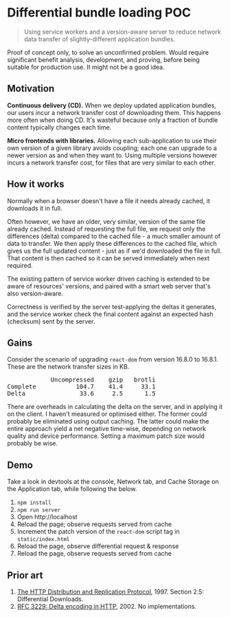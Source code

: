 # Differential bundle loading POC
> Using service workers and a version-aware server to reduce network data transfer of slightly-different application bundles.

Proof of concept only, to solve an unconfirmed problem. Would require significant benefit analysis, development, and proving, before being suitable for production use. It might not be a good idea.


## Motivation
**Continuous delivery (CD).** When we deploy updated application bundles, our users incur a network transfer cost of downloading them. This happens more often when doing CD. It's wasteful because only a fraction of bundle content typically changes each time.

**Micro frontends with libraries.** Allowing each sub-application to use their own version of a given library avoids coupling; each one can upgrade to a newer version as and when they want to. Using multiple versions however incurs a network transfer cost, for files that are very similar to each other.


## How it works
Normally when a browser doesn't have a file it needs already cached, it downloads it in full.

Often however, we have an older, very similar, version of the same file already cached. Instead of requesting the full file, we request only the differences (delta) compared to the cached file - a much smaller amount of data to transfer. We then apply these differences to the cached file, which gives us the full updated content - just as if we'd downloaded the file in full. That content is then cached so it can be served immediately when next required.

The existing pattern of service worker driven caching is extended to be aware of resources' versions, and paired with a smart web server that's also version-aware.

Correctness is verified by the server test-applying the deltas it generates, and the service worker check the final content against an expected hash (checksum) sent by the server.


## Gains
Consider the scenario of upgrading `react-dom` from version 16.8.0 to 16.8.1. These are the network transfer sizes in KB.

<pre>
            Uncompressed    gzip   brotli
Complete           104.7    41.4     33.1
Delta               33.6     2.5      1.5
</pre>

There are overheads in calculating the delta on the server, and in applying it on the client. I haven't measured or optimised either. The former could probably be eliminated using output caching. The latter could make the entire approach yield a net negative time-wise, depending on network quality and device performance. Setting a maximum patch size would probably be wise.


## Demo
Take a look in devtools at the console, Network tab, and Cache Storage on the Application tab, while following the below.

1. `npm install`
1. `npm run server`
1. Open http://localhost
1. Reload the page; observe requests served from cache
1. Increment the patch version of the `react-dom` script tag in `static/index.html`
1. Reload the page, observe differential request & response
1. Reload the page, observe requests served from cache


## Prior art
1. [The HTTP Distribution and Replication Protocol](https://www.w3.org/TR/NOTE-drp-19970825), 1997. Section 2.5: Differential Downloads.
1. [RFC 3229: Delta encoding in HTTP](https://tools.ietf.org/html/rfc3229), 2002. No implementations.
